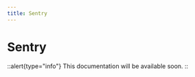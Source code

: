 ```yaml
---
title: Sentry
---
```


# Sentry

::alert{type="info"}
This documentation will be available soon.
::

